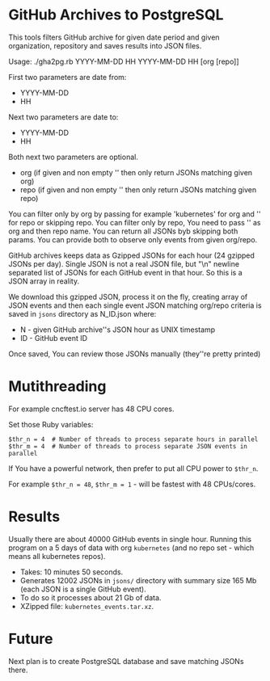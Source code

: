 # GitHub Archives to PostgreSQL

This tools filters GitHub archive for given date period and given organization, repository and saves results into JSON files.

Usage:
./gha2pg.rb YYYY-MM-DD HH YYYY-MM-DD HH [org [repo]]

First two parameters are date from:
- YYYY-MM-DD
- HH

Next two parameters are date to:
- YYYY-MM-DD
- HH

Both next two parameters are optional.
- org (if given and non empty '' then only return JSONs matching given org)
- repo (if given and non empty '' then only return JSONs matching given repo)

You can filter only by org by passing for example 'kubernetes' for org and '' for repo or skipping repo.
You can filter only by repo, You need to pass '' as org and then repo name.
You can return all JSONs byb skipping both params.
You can provide both to observe only events from given org/repo.

GitHub archives keeps data as Gzipped JSONs for each hour (24 gzipped JSONs per day).
Single JSON is not a real JSON file, but "\n" newline separated list of JSONs for each GitHub event in that hour.
So this is a JSON array in reality.

We download this gzipped JSON, process it on the fly, creating array of JSON events and
then each single event JSON matching org/repo criteria is saved in `jsons` directory as
N_ID.json where:
- N - given GitHub archive''s JSON hour as UNIX timestamp
- ID - GitHub event ID

Once saved, You can review those JSONs manually (they''re pretty printed)

# Mutithreading

For example cncftest.io server has 48 CPU cores.

Set those Ruby variables:
```
$thr_n = 4  # Number of threads to process separate hours in parallel
$thr_m = 4  # Number of threads to process separate JSON events in parallel
```
If You have a powerful network, then prefer to put all CPU power to `$thr_n`.

For example `$thr_n = 48`, `$thr_m = 1` - will be fastest with 48 CPUs/cores.

# Results
Usually there are about 40000 GitHub events in single hour.
Running this program on a 5 days of data with org `kubernetes` (and no repo set - which means all kubernetes repos).

- Takes: 10 minutes 50 seconds.
- Generates 12002 JSONs in `jsons/` directory with summary size 165 Mb (each JSON is a single GitHub event).
- To do so it processes about 21 Gb of data.
- XZipped file: `kubernetes_events.tar.xz`.


# Future
Next plan is to create PostgreSQL database and save matching JSONs there.

